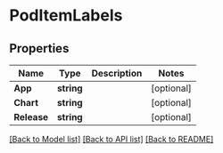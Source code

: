# PodItemLabels

## Properties

Name | Type | Description | Notes
------------ | ------------- | ------------- | -------------
**App** | **string** |  | [optional] 
**Chart** | **string** |  | [optional] 
**Release** | **string** |  | [optional] 

[[Back to Model list]](../README.md#documentation-for-models) [[Back to API list]](../README.md#documentation-for-api-endpoints) [[Back to README]](../README.md)


